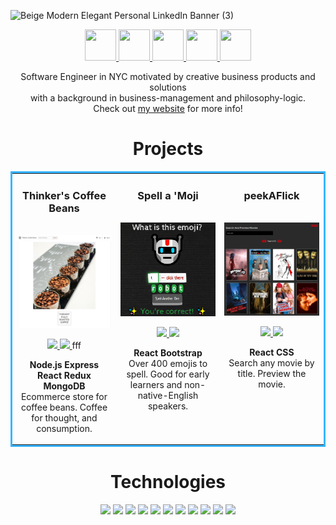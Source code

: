 ![Beige Modern Elegant Personal LinkedIn Banner (3)](https://user-images.githubusercontent.com/86252224/197278093-6f5130fd-7104-4d66-aa36-ce0479aa0df6.png)

<p align="center">
  <a href="https://www.changtime247.com" target="_blank" >
      <img src="https://raw.githubusercontent.com/FortAwesome/Font-Awesome/6.x/svgs/solid/globe.svg" width="50" height="50">
  </a>
  <a href="https://www.linkedin.com/in/changtime247/" target="_blank">
      <img src="https://raw.githubusercontent.com/FortAwesome/Font-Awesome/6.x/svgs/brands/linkedin.svg" width="50" height="50">
  </a>
  <a href="https://twitter.com/changtime247" target="_blank">
      <img src="https://raw.githubusercontent.com/FortAwesome/Font-Awesome/6.x/svgs/brands/twitter.svg" width="50" height="50">
  </a>
  <a href="https://angel.co/u/changtime247" target="_blank">
      <img src="https://raw.githubusercontent.com/FortAwesome/Font-Awesome/6.x/svgs/brands/angellist.svg" width="50" height="50">
  </a>
  <a href="https://changtime247.com/images/Andrew%20Chang%20O2022.pdf" target="_blank">
      <img src="https://raw.githubusercontent.com/FortAwesome/Font-Awesome/6.x/svgs/solid/file-pdf.svg" width="50" height="50">
  </a>
</p>

<p align='center'>Software Engineer in NYC motivated by creative business products and solutions <br/>with a background in business-management and philosophy-logic.<br/>Check out <a href="https://www.changtime247.com">my website</a> for more info!</p>

<h1 align="center">Projects</h1>
<table bordercolor="#37b5ff">
  
  <tr>
    <td width="33%" valign="top" align='center'>
      <h3 align="center">Thinker's Coffee Beans</h3>
        <br />
        <a target="_blank" href="https://thinkers-coffee-beans.herokuapp.com/">
            <img src="s/thinkersGithubPhoto.png" width="100%" alt="Ecommerce Coffee Bean Shop"/>
        </a>
        <br />
        <p align="center">
          
  <a href="https://github.com/changtime247/ThinkersCoffeeBeans" target="_blank">
    <img src="https://img.shields.io/static/v1?label=|&message=REPO&color=184f72&style=plastic&logo=github&logo-color=white"/>
  </a>  
  <a href="https://thinkers-coffee-beans.herokuapp.com/" target="_blank">
    <img src="https://img.shields.io/static/v1?label=|&message=WEBSITE&color=2c90cc&style=plastic&logo=wordpress&logo-color=white"/>
  </a>fff
      </p>
        <p><strong>Node.js Express React Redux MongoDB</strong> <br/>Ecommerce store for coffee beans. Coffee for thought, and consumption.</p>
    </td>
    <td width="33%" valign="top" align='center'>
      <h3 align="center">Spell a 'Moji</h3>
        <br />
      <a target="_blank" href="https://www.spellamoji.com/">
            <img src="./s/spellamoji.png" width="100%"  alt="spellAMoji spelling app"/>
        </a>
        <br />
        <p align="center">
          
  <a href="https://github.com/changtime247/SpellAMoji" target="_blank">
    <img src="https://img.shields.io/static/v1?label=|&message=REPO&color=184f72&style=plastic&logo=github&logo-color=white"/>
  </a>
  <a href="https://www.spellamoji.com/" target="_blank">
    <img src="https://img.shields.io/static/v1?label=|&message=WEBSITE&color=2c90cc&style=plastic&logo=wordpress&logo-color=white"/>
  </a>
      </p>
        <p><strong>React Bootstrap</strong><br/>Over 400 emojis to spell. Good for early learners and non-native-English speakers.</p>
    </td>
    <td width="33%" valign="top" align='center'>
      <h3 align="center">peekAFlick</h3>
      <br />
        <a target="_blank" href="https://peekaflick.netlify.app/">
          <img src="./s/peekAFlickPhoto.png" width="100%" alt="peekAFlick"/>
        </a>
      <br />
        <p align="center">
  <a href="https://github.com/changtime247/peekAFlick" target="_blank">
    <img src="https://img.shields.io/static/v1?label=|&message=REPO&color=184f72&style=plastic&logo=github&logo-color=white"/>
  </a>
  <a href="https://peekaflick.netlify.app/" target="_blank">
    <img src="https://img.shields.io/static/v1?label=|&message=WEBSITE&color=2c90cc&style=plastic&logo=wordpress&logo-color=white"/>
  </a>
      </p>
        <p><strong>React CSS</strong><br/>Search any movie by title. Preview the movie.</p>
    </td>

  </tr>
</table>

<h1 align="center">Technologies</h1>

<p align="center">
    <img src="https://img.shields.io/static/v1?label=|&message=HTML5&color=1b597e&style=plastic&logo=html5"/>
    <img src="https://img.shields.io/static/v1?label=|&message=CSS3&color=1b597e&style=plastic&logo=css3"/>
    <img src="https://img.shields.io/static/v1?label=|&message=BOOTSTRAP&color=1b597e&style=plastic&logo=bootstrap"/>
    <img src="https://img.shields.io/static/v1?label=|&message=JAVASCRIPT&color=1b597e&style=plastic&logo=javascript"/>
    <img src="https://img.shields.io/static/v1?label=|&message=NODE.JS&color=1b597e&style=plastic&logo=node.js"/>
    <img src="https://img.shields.io/static/v1?label=|&message=REACT&color=1b597e&style=plastic&logo=react"/>
    <img src="https://img.shields.io/static/v1?label=|&message=REDUX.JS&color=1b597e&style=plastic&logo=redux"/>
    <img src="https://img.shields.io/static/v1?label=|&message=MONGO-DB&color=1b597e&style=plastic&logo=mongodb"/>
    <img src="https://img.shields.io/static/v1?label=|&message=EXPRESS&color=1b597e&style=plastic&logo=express"/>
    <img src="https://img.shields.io/static/v1?label=|&message=GIT&color=1b597e&style=plastic&logo=git"/>
    <img src="https://img.shields.io/static/v1?label=|&message=GITHUB&color=1b597e&style=plastic&logo=github"/>
</p>
